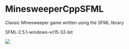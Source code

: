 # MinesweeperCppSFML
Classic Minesweeper game written using the SFML library

SFML-2.5.1-windows-vc15-32-bit

![](https://imgur.com/QGXCnn4.png)
